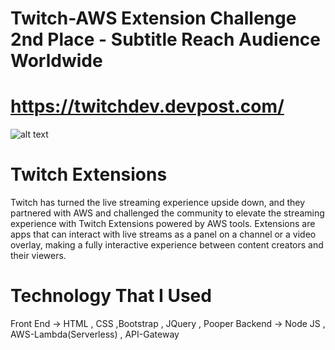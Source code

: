 # Twitch-AWS Extension Challenge 2nd Place - Subtitle Reach Audience Worldwide 
# https://twitchdev.devpost.com/

![alt text](https://i.ibb.co/x7PCYMM/Screen-Shot-2019-04-10-at-12-55-31.png)

# Twitch Extensions
Twitch has turned the live streaming experience upside down, and they partnered with AWS and challenged the community to elevate the streaming experience with Twitch Extensions powered by AWS tools. Extensions are apps that can interact with live streams as a panel on a channel or a video overlay, making a fully interactive experience between content creators and their viewers.

# Technology That I Used
Front End -> HTML , CSS ,Bootstrap , JQuery , Pooper
Backend -> Node JS , AWS-Lambda(Serverless) , API-Gateway

